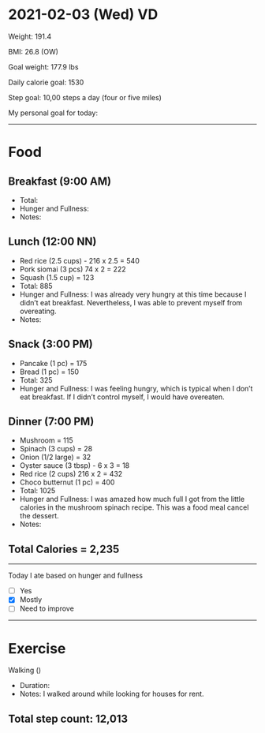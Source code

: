 # 2021-02-03 (Wed) VD

Weight: 191.4

BMI: 26.8 (OW)

Goal weight: 177.9 lbs

Daily calorie goal: 1530

Step goal: 10,00 steps a day (four or five miles)

My personal goal for today:

---

# Food

## Breakfast (9:00 AM)

- Total:
- Hunger and Fullness:
- Notes:

## Lunch (12:00 NN)

- Red rice (2.5 cups) - 216 x 2.5 = 540
- Pork siomai (3 pcs) 74 x 2 = 222
- Squash (1.5 cup) = 123
- Total: 885
- Hunger and Fullness: I was already very hungry at this time because I didn’t eat breakfast. Nevertheless, I was able to prevent myself from overeating.
- Notes:

## Snack (3:00 PM)

- Pancake (1 pc) = 175
- Bread (1 pc) = 150
- Total: 325
- Hunger and Fullness: I was feeling hungry, which is typical when I don’t eat breakfast. If I didn’t control myself, I would have overeaten.

## Dinner (7:00 PM)

- Mushroom = 115
- Spinach (3 cups) = 28
- Onion (1/2 large) = 32
- Oyster sauce (3 tbsp) - 6 x 3 = 18
- Red rice (2 cups) 216 x 2 = 432
- Choco butternut (1 pc) = 400
- Total: 1025
- Hunger and Fullness: I was amazed how much full I got from the little calories in the mushroom spinach recipe. This was a food meal cancel the dessert.
- Notes:

## Total Calories = 2,235

---

Today I ate based on hunger and fullness

- [ ] Yes
- [x] Mostly
- [ ] Need to improve

---

# Exercise

Walking ()

- Duration:
- Notes: I walked around while looking for houses for rent.

## Total step count: 12,013

